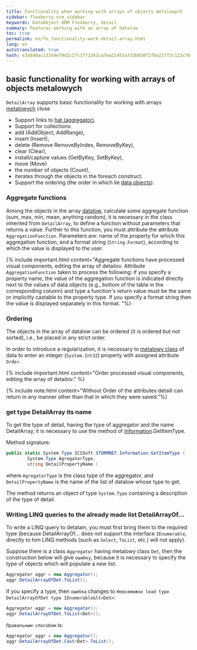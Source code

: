 ```yaml
--- 
title: Functionality when working with arrays of objects metalowych 
sidebar: flexberry-orm_sidebar 
keywords: DataObject ORM Flexberry, detail 
summary: Features working with an array of datalow 
toc: true 
permalink: en/fo_functionality-work-detail-array.html 
lang: en 
autotranslated: true 
hash: e3a8d0ac13344ef9d2c27c1f72341ca7ea21453afd3b658f2f0a217f3c123c76 
--- 
```


## basic functionality for working with arrays of objects metalowych 

`DetailArray` supports basic functionality for working with arrays [metalowych](fo_detail-associations-properties.html) close 

* Support links to [hat (aggregator)](fd_key-concepts.html). 
* Support for collections: 
* add (AddObject, AddRange), 
* insert (Insert), 
* delete (Remove RemoveByIndex, RemoveByKey), 
* clear (Clear), 
* install/capture values (GetByKey, SetByKey), 
* move (Move) 
* the number of objects (Count), 
* iterates through the objects in the foreach construct. 
* Support the ordering (the order in which lie [data objects](fo_data-object.html)). 

### Aggregate functions 

Among the objects in the array [datalow](fo_detail-associations-properties.html), calculate some aggregate function (sum, max, min, mean, anything random), it is necessary in the class inherited from `DetailArray`, to define a function without parameters that returns a value. Further to this function, you must attribute the attribute `AggregationFunction`. Parameters are: name of the property for which this aggregation function, and a format string (`String.Format`), according to which the value is displayed to the user. 

{% include important.html content="Aggregate functions have processed visual components, editing the array of detailov. Attribute `AggregationFunction` taken to process the following: if you specify a property name, the value of the aggregation function is indicated directly next to the values of data objects (e.g., bottom of the table in the corresponding column) and type a function's return value must be the same or implicitly castable to the property type. If you specify a format string then the value is displayed separately in this format. 
"%} 

### Ordering 

The objects in the array of datalow can be ordered (it is ordered but not sorted), i.e., be placed in any strict order. 

In order to introduce a regularization, it is necessary to [metalowy class](fo_detail-associations-properties.html) of data to enter an integer (`System.Int32`) property with assigned attribute `Order`. 

{% include important.html content="Order processed visual components, editing the array of detailov." %} 

{% include note.html content="Without Order of the attributes detaili can return in any manner other than that in which they were saved."%} 

### get type DetailArray its name 

To get the type of detail, having the type of aggregator and the name DetailArray, it is necessary to use the method of [Information](fo_methods-class-information.html).GetItemType. 

Method signature: 

```csharp
public static System.Type ICSSoft.STORMNET.Information.GetItemType (
        System.Type AgregatorType,
        string DetailPropertyName ) 	
``` 

where `AgregatorType` is the class type of the aggregator, and `DetailPropertyName` is the name of the list of datalow whose type to get. 

The method returns an object of type `System.Type` containing a description of the type of detail. 

### Writing LINQ queries to the already made list DetailArrayOf... 

To write a LINQ query to detalam, you must first bring them to the required type (because DetailArrayOf... does not support the interface `IEnumerable`, directly to him LINQ methods (such as `Select`, `ToList`, etc.) will not apply). 

Suppose there is a class `Aggregator` having metalowy class `Det`, then the construction below will give `ошибку`, because it is necessary to specify the type of objects which will populate a new list: 

```csharp
Aggregator aggr = new Aggregator();
aggr.DetailArrayOfDet.ToList(); 
``` 

If you specify a type, then `ошибка` changes to `Невозможно lead type DetailArrayOfDet type IEnumerable&lt<Det>`: 

```csharp
Aggregator aggr = new Aggregator();
aggr.DetailArrayOfDet.ToList<Det>(); 
``` 

`Правильным способом` is: 

```csharp
Aggregator aggr = new Aggregator();
aggr.DetailArrayOfDet.Cast<Det>.ToList(); 
``` 



